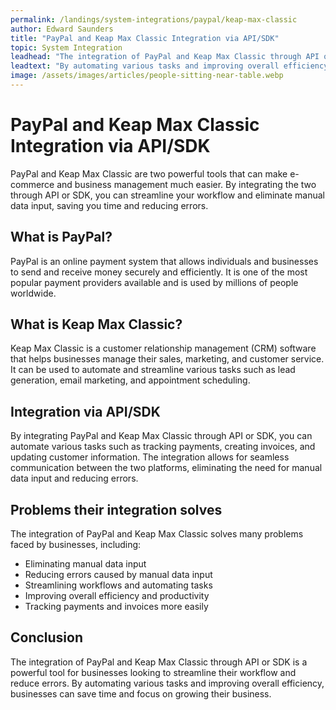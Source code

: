 ```yaml
---
permalink: /landings/system-integrations/paypal/keap-max-classic
author: Edward Saunders
title: "PayPal and Keap Max Classic Integration via API/SDK"
topic: System Integration
leadhead: "The integration of PayPal and Keap Max Classic through API or SDK is a powerful tool for businesses looking to streamline their workflow and reduce errors"
leadtext: "By automating various tasks and improving overall efficiency, businesses can save time and focus on growing their business."
image: /assets/images/articles/people-sitting-near-table.webp
---
```

<div class="arttext">	<h1>PayPal and Keap Max Classic Integration via API/SDK</h1>
	<p>PayPal and Keap Max Classic are two powerful tools that can make e-commerce and business management much easier. By integrating the two through API or SDK, you can streamline your workflow and eliminate manual data input, saving you time and reducing errors.</p>
	<h2>What is PayPal?</h2>
	<p>PayPal is an online payment system that allows individuals and businesses to send and receive money securely and efficiently. It is one of the most popular payment providers available and is used by millions of people worldwide.</p>
	<h2>What is Keap Max Classic?</h2>
	<p>Keap Max Classic is a customer relationship management (CRM) software that helps businesses manage their sales, marketing, and customer service. It can be used to automate and streamline various tasks such as lead generation, email marketing, and appointment scheduling.</p>
	<h2>Integration via API/SDK</h2>
	<p>By integrating PayPal and Keap Max Classic through API or SDK, you can automate various tasks such as tracking payments, creating invoices, and updating customer information. The integration allows for seamless communication between the two platforms, eliminating the need for manual data input and reducing errors.</p>
	<h2>Problems their integration solves</h2>
	<p>The integration of PayPal and Keap Max Classic solves many problems faced by businesses, including:</p>
	<ul>
		<li>Eliminating manual data input</li>
		<li>Reducing errors caused by manual data input</li>
		<li>Streamlining workflows and automating tasks</li>
		<li>Improving overall efficiency and productivity</li>
		<li>Tracking payments and invoices more easily</li>
	</ul>
	<h2>Conclusion</h2>
	<p>The integration of PayPal and Keap Max Classic through API or SDK is a powerful tool for businesses looking to streamline their workflow and reduce errors. By automating various tasks and improving overall efficiency, businesses can save time and focus on growing their business.</p>
</div>